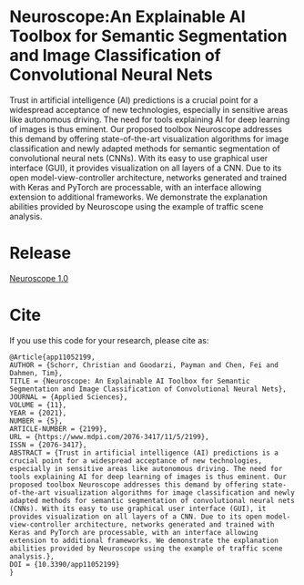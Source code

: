 # Neuroscope:An Explainable AI Toolbox for Semantic Segmentation and Image Classification of Convolutional Neural Nets
Trust in artificial intelligence (AI) predictions is a crucial point for a widespread acceptance
of new technologies, especially in sensitive areas like autonomous driving. The need for tools
explaining AI for deep learning of images is thus eminent. Our proposed toolbox Neuroscope
addresses this demand by offering state-of-the-art visualization algorithms for image classification
and newly adapted methods for semantic segmentation of convolutional neural nets (CNNs). With
its easy to use graphical user interface (GUI), it provides visualization on all layers of a CNN. Due to
its open model-view-controller architecture, networks generated and trained with Keras and PyTorch
are processable, with an interface allowing extension to additional frameworks. We demonstrate the
explanation abilities provided by Neuroscope using the example of traffic scene analysis.

# Release
[Neuroscope 1.0](https://github.com/c3di/neuroscope/releases)

# Cite
If you use this code for your research, please cite as:
```
@Article{app11052199,
AUTHOR = {Schorr, Christian and Goodarzi, Payman and Chen, Fei and Dahmen, Tim},
TITLE = {Neuroscope: An Explainable AI Toolbox for Semantic Segmentation and Image Classification of Convolutional Neural Nets},
JOURNAL = {Applied Sciences},
VOLUME = {11},
YEAR = {2021},
NUMBER = {5},
ARTICLE-NUMBER = {2199},
URL = {https://www.mdpi.com/2076-3417/11/5/2199},
ISSN = {2076-3417},
ABSTRACT = {Trust in artificial intelligence (AI) predictions is a crucial point for a widespread acceptance of new technologies, especially in sensitive areas like autonomous driving. The need for tools explaining AI for deep learning of images is thus eminent. Our proposed toolbox Neuroscope addresses this demand by offering state-of-the-art visualization algorithms for image classification and newly adapted methods for semantic segmentation of convolutional neural nets (CNNs). With its easy to use graphical user interface (GUI), it provides visualization on all layers of a CNN. Due to its open model-view-controller architecture, networks generated and trained with Keras and PyTorch are processable, with an interface allowing extension to additional frameworks. We demonstrate the explanation abilities provided by Neuroscope using the example of traffic scene analysis.},
DOI = {10.3390/app11052199}
}
```
